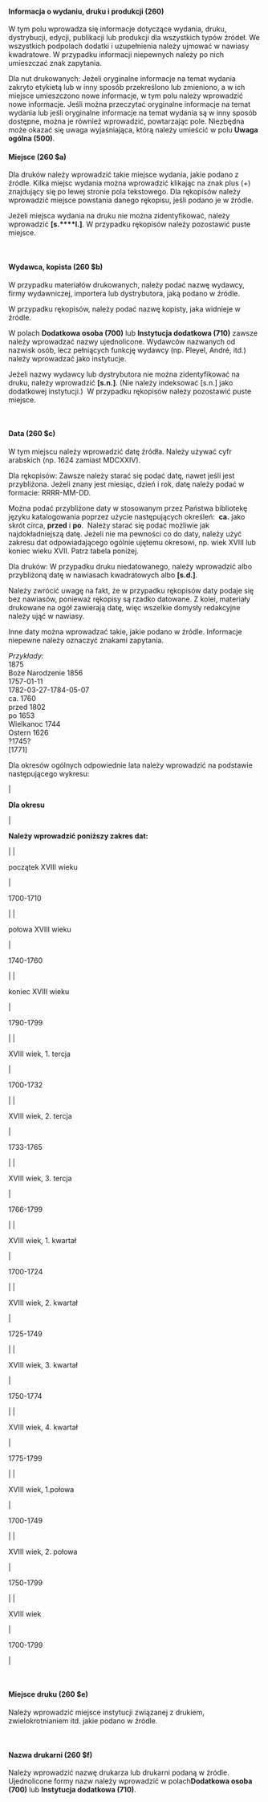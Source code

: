 #### Informacja o wydaniu, druku i produkcji (260)

W tym polu wprowadza się informacje dotyczące wydania, druku, dystrybucji, edycji, publikacji lub produkcji dla wszystkich typów źródeł. We wszystkich podpolach dodatki i uzupełnienia należy ujmować w nawiasy kwadratowe. W przypadku informacji niepewnych należy po nich umieszczać znak zapytania.

Dla nut drukowanych: Jeżeli oryginalne informacje na temat wydania zakryto etykietą lub w inny sposób przekreślono lub zmieniono, a w ich miejsce umieszczono nowe informacje, w tym polu należy wprowadzić nowe informacje. Jeśli można przeczytać oryginalne informacje na temat wydania lub jeśli oryginalne informacje na temat wydania są w inny sposób dostępne, można je również wprowadzić, powtarzając pole. Niezbędna może okazać się uwaga wyjaśniająca, którą należy umieścić w polu **Uwaga ogólna (500)**.

#### Miejsce (260 $a)

Dla druków należy wprowadzić takie miejsce wydania, jakie podano z źródle. Kilka miejsc wydania można wprowadzić klikając na znak plus (+) znajdujący się po lewej stronie pola tekstowego.&nbsp;Dla rękopisów należy wprowadzić miejsce powstania danego rękopisu, jeśli podano je w źródle.

Jeżeli miejsca wydania na druku nie można zidentyfikować, należy wprowadzić **[s.****l.]**. W przypadku rękopisów należy pozostawić puste miejsce.

&nbsp;

#### Wydawca, kopista (260 $b)

W przypadku materiałów drukowanych, należy podać nazwę wydawcy, firmy wydawniczej, importera lub dystrybutora, jaką podano w źródle.&nbsp;

W przypadku rękopisów, należy podać nazwę kopisty, jaka widnieje w źródle.

W polach **Dodatkowa osoba (700)** lub **Instytucja dodatkowa (710)** zawsze należy wprowadzać nazwy ujednolicone. Wydawców nazwanych od nazwisk osób, lecz pełniących funkcję wydawcy&nbsp;(np. Pleyel, André, itd.) należy wprowadzać jako instytucje.

Jeżeli nazwy wydawcy lub dystrybutora nie można zidentyfikować na druku, należy wprowadzić **[s.n.]**. (Nie należy indeksować [s.n.] jako dodatkowej instytucji.)&nbsp; W przypadku rękopisów należy pozostawić puste miejsce.

&nbsp;

#### Data (260 $c)

W tym miejscu należy wprowadzić datę źródła. Należy używać cyfr arabskich (np. 1624 zamiast MDCXXIV).

Dla rękopisów: Zawsze należy starać się podać datę, nawet jeśli jest przybliżona. Jeżeli znany jest miesiąc, dzień i rok, datę należy podać w formacie: RRRR-MM-DD.

Można podać przybliżone daty w stosowanym przez Państwa bibliotekę języku katalogowania poprzez użycie następujących określeń:&nbsp; **ca.** jako skrót circa, **przed** i **po**.&nbsp; Należy starać się podać możliwie jak najdokładniejszą datę. Jeżeli nie ma pewności co do daty, należy użyć zakresu dat odpowiadającego ogólnie ujętemu okresowi, np. wiek XVIII lub koniec wieku XVII. Patrz tabela poniżej.

Dla druków: W przypadku druku niedatowanego, należy wprowadzić albo przybliżoną datę w nawiasach kwadratowych albo **[s.d.]**.

Należy zwrócić uwagę na fakt, że w przypadku rękopisów daty podaje się bez nawiasów, ponieważ rękopisy są rzadko datowane. Z kolei, materiały drukowane na ogół zawierają datę, więc wszelkie domysły redakcyjne należy ująć w nawiasy.

Inne daty można wprowadzać takie, jakie podano w źródle. Informacje niepewne należy oznaczyć znakami zapytania.

_Przykłady:_  
1875  
Boże Narodzenie 1856   
1757-01-11  
1782-03-27-1784-05-07  
ca. 1760  
przed 1802  
po 1653  
Wielkanoc 1744  
Ostern 1626  
?1745?  
[1771]

Dla okresów ogólnych odpowiednie lata należy wprowadzić na podstawie następującego wykresu:

| 

**Dla okresu**

 | 

**Należy wprowadzić poniższy zakres dat:**

 |
| 

początek XVIII wieku

 | 

1700-1710

 |
| 

połowa XVIII wieku

 | 

1740-1760

 |
| 

koniec XVIII wieku

 | 

1790-1799

 |
| 

XVIII wiek, 1. tercja

 | 

1700-1732

 |
| 

XVIII wiek, 2. tercja

 | 

1733-1765

 |
| 

XVIII wiek, 3. tercja

 | 

1766-1799

 |
| 

XVIII wiek, 1. kwartał

 | 

1700-1724

 |
| 

XVIII wiek, 2. kwartał

 | 

1725-1749

 |
| 

XVIII wiek, 3. kwartał

 | 

1750-1774

 |
| 

XVIII wiek, 4. kwartał

 | 

1775-1799

 |
| 

XVIII wiek, 1.połowa

 | 

1700-1749

 |
| 

XVIII wiek, 2. połowa

 | 

1750-1799

 |
| 

XVIII wiek

 | 

1700-1799

 |

&nbsp;

#### Miejsce druku (260 $e)

Należy wprowadzić miejsce instytucji związanej z drukiem, zwielokrotnianiem itd. jakie podano w źródle.

&nbsp;

#### Nazwa drukarni (260 $f)

Należy wprowadzić nazwę drukarza lub drukarni podaną w źródle. Ujednolicone formy nazw należy wprowadzić w polach**Dodatkowa osoba (700)** lub **Instytucja dodatkowa (710)**.